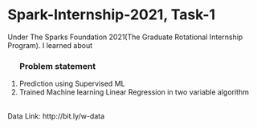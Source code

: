 # Spark-Internship-2021, Task-1

Under The Sparks Foundation 2021(The Graduate Rotational Internship Program). I  learned about<br>
<ol>
 <h3>Problem statement</h3>
 <li>Prediction using Supervised ML</li>
 <li> Trained Machine learning Linear Regression in two variable algorithm</li>
</ol><br>
Data Link: http://bit.ly/w-data


